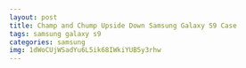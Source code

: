 ```yaml
---
layout: post
title: Champ and Chump Upside Down Samsung Galaxy S9 Case
tags: samsung galaxy s9
categories: samsung
img: 1dWoCUjWSadYu6L5ik68IWkiYUB5y3rhw
---
```

